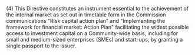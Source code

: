 (4) This Directive constitutes an instrument essential to the achievement of the internal market as set out in timetable form in the Commission communications "Risk capital action plan" and "Implementing the framework for financial market: Action Plan" facilitating the widest possible access to investment capital on a Community-wide basis, including for small and medium-sized enterprises (SMEs) and start-ups, by granting a single passport to the issuer.